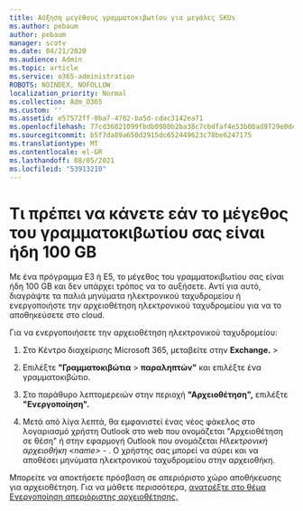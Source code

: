 ```yaml
---
title: Αύξηση μεγέθους γραμματοκιβωτίου για μεγάλες SKUs
ms.author: pebaum
author: pebaum
manager: scotv
ms.date: 04/21/2020
ms.audience: Admin
ms.topic: article
ms.service: o365-administration
ROBOTS: NOINDEX, NOFOLLOW
localization_priority: Normal
ms.collection: Adm_O365
ms.custom: ''
ms.assetid: e57572ff-0ba7-4782-ba5d-cdac3142ea71
ms.openlocfilehash: 77cd36021099fbdb0980b2ba38c7cbdfaf4e53b00ad9729e0deb3396f88dd7e9
ms.sourcegitcommit: b5f7da89a650d2915dc652449623c78be6247175
ms.translationtype: MT
ms.contentlocale: el-GR
ms.lasthandoff: 08/05/2021
ms.locfileid: "53913210"
---
```

# <a name="what-to-do-if-your-mailbox-size-is-already-100gb"></a>Τι πρέπει να κάνετε εάν το μέγεθος του γραμματοκιβωτίου σας είναι ήδη 100 GB

Με ένα πρόγραμμα E3 ή E5, το μέγεθος του γραμματοκιβωτίου σας είναι ήδη 100 GB και δεν υπάρχει τρόπος να το αυξήσετε. Αντί για αυτό, διαγράψτε τα παλιά μηνύματα ηλεκτρονικού ταχυδρομείου ή ενεργοποιήστε την αρχειοθέτηση ηλεκτρονικού ταχυδρομείου για να το αποθηκεύσετε στο cloud. 
  
Για να ενεργοποιήσετε την αρχειοθέτηση ηλεκτρονικού ταχυδρομείου:
  
1. Στο Κέντρο διαχείρισης Microsoft 365, μεταβείτε στην **Exchange.** \>  
    
2. Επιλέξτε **"Γραμματοκιβώτια** \> **παραληπτών"** και επιλέξτε ένα γραμματοκιβώτιο. 
    
3. Στο παράθυρο λεπτομερειών στην περιοχή **"Αρχειοθέτηση",** επιλέξτε **"Ενεργοποίηση".** 
    
4. Μετά από λίγα λεπτά, θα εμφανιστεί ένας νέος φάκελος στο  λογαριασμό χρήστη Outlook στο web που ονομάζεται "Αρχειοθέτηση σε θέση" ή στην εφαρμογή Outlook που ονομάζεται *Ηλεκτρονική αρχειοθήκη \<name\> -* . Ο χρήστης σας μπορεί να σύρει και να αποθέσει μηνύματα ηλεκτρονικού ταχυδρομείου στην αρχειοθήκη. 
    
Μπορείτε να αποκτήσετε πρόσβαση σε απεριόριστο χώρο αποθήκευσης για αρχειοθέτηση. Για να μάθετε περισσότερα, [ανατρέξτε στο θέμα Ενεργοποίηση απεριόριστης αρχειοθέτησης.](https://docs.microsoft.com/microsoft-365/compliance/enable-unlimited-archiving)
  


